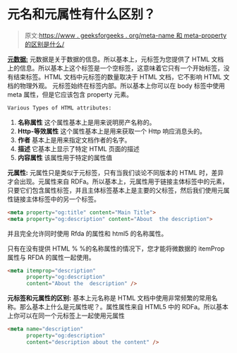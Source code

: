 # 元名和元属性有什么区别？

> 原文:[https://www . geeksforgeeks . org/meta-name 和 meta-property 的区别是什么/](https://www.geeksforgeeks.org/whats-the-difference-between-meta-name-and-meta-property/)

**[元数据:](https://www.geeksforgeeks.org/html-meta-tag/)**
元数据是关于数据的信息。所以基本上，元标签为您提供了 HTML 文档上的信息。所以基本上这个标签是一个空标签，这意味着它只有一个开始标签，没有结束标签。HTML 文档中元标签的数量取决于 HTML 文档，它不影响 HTML 文档的物理外观。
元标签始终在标签内部。所以基本上你可以在 body 标签中使用 meta 属性，但是它应该包含 property 元素。

```html
Various Types of HTML attributes:
```

1.  **名称属性**
    这个属性基本上是用来说明房产名称的。
2.  **Http-等效属性**
    这个属性基本上是用来获取一个 Http 响应消息头的。
3.  **作者**
    基本上是用来指定文档作者的名字。
4.  **描述**
    它基本上显示了特定 HTML 页面的描述
5.  **内容属性**
    该属性用于特定的属性值

**元属性:**
元属性只是类似于元标签，只有当我们谈论不同版本的 HTML 时，差异才会出现。元属性来自 RDFa。所以基本上，元属性用于链接主体标签中的元素，只要它们包含属性标签，并且主体标签基本上是主要的父标签，然后我们使用元属性链接主体标签中的另一个标签。

```html
<meta property="og:title" content="Main Title">
<meta property="og:description" content="About  the description">
```

并且完全允许同时使用 Rfda 的属性和 html5 的名称属性。

只有在没有提供 HTML % %的名称属性的情况下，您才能将微数据的 itemProp 属性与 RFDA 的属性一起使用。

```html
<meta itemprop="description" 
      property="og:description" 
      content="About the  description" />
```

**元标签和元属性的区别:**
基本上元名称是 HTML 文档中使用非常频繁的常用名称。那么基本上什么是元属性呢？。属性属性来自 HTML5 中的 RDFa。所以基本上你可以在同一个元标签上一起使用元属性

```html
<meta name="description" 
      property="og:description" 
      content="description about the content" />
```